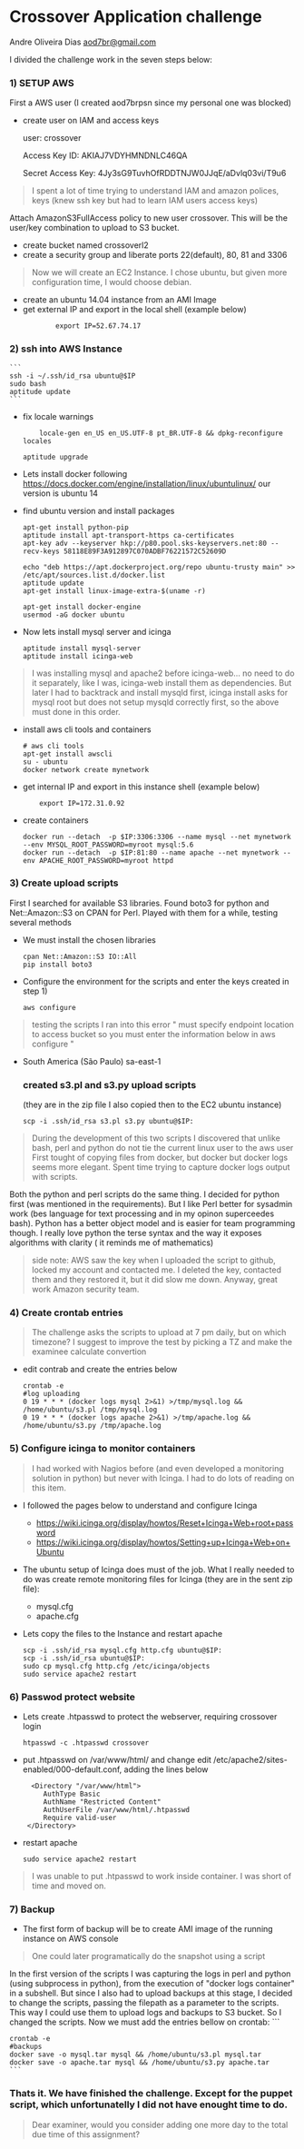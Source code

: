 # Crossover Application challenge
Andre Oliveira Dias aod7br@gmail.com

I divided the challenge work in the seven steps below:

### 1) SETUP AWS

First a AWS user   (I created aod7brpsn since my personal one was blocked)

- create user on IAM and access keys

	user: crossover
	
	Access Key ID: 	AKIAJ7VDYHMNDNLC46QA
	
	Secret Access Key: 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

>I spent a lot of time trying to understand IAM and amazon polices, keys (knew ssh key but had to learn IAM users access keys)

Attach AmazonS3FullAccess policy to new user crossover. This will be the user/key combination to upload to S3 bucket.

* create bucket named crossoverl2
* create a security group and liberate ports 22(default), 80, 81 and 3306

> Now we will create an EC2 Instance. I chose ubuntu, but given more configuration time, I would choose debian.

* create an ubuntu 14.04 instance from an AMI Image
* get external IP and export in the local shell (example below)
    ```
			export IP=52.67.74.17
    ```

### 2) ssh into AWS Instance
    ```
	ssh -i ~/.ssh/id_rsa ubuntu@$IP
	sudo bash
	aptitude update
    ```

* fix locale warnings 
    ```
	    locale-gen en_US en_US.UTF-8 pt_BR.UTF-8 && dpkg-reconfigure locales
    ```
    ```
	aptitude upgrade
    ```
* Lets install docker following https://docs.docker.com/engine/installation/linux/ubuntulinux/ our version is ubuntu 14

* find ubuntu version and install packages
    ```
    apt-get install python-pip
	aptitude install apt-transport-https ca-certificates
	apt-key adv --keyserver hkp://p80.pool.sks-keyservers.net:80 --recv-keys 58118E89F3A912897C070ADBF76221572C52609D

	echo "deb https://apt.dockerproject.org/repo ubuntu-trusty main" >> /etc/apt/sources.list.d/docker.list
	aptitude update
	apt-get install linux-image-extra-$(uname -r)

    apt-get install docker-engine
	usermod -aG docker ubuntu
	```
* Now lets install mysql server and icinga
    ```
	aptitude install mysql-server
	aptitude install icinga-web
    ```
> I was installing mysql and apache2 before icinga-web... no need to do it separately, like I was, icinga-web install them as dependencies.
>But later I had to backtrack and install mysqld first, icinga install asks for mysql root but does not setup mysqld correctly first, so the above must done in this order.

* install aws cli tools and containers
    ```
	# aws cli tools
	apt-get install awscli
	su - ubuntu
	docker network create mynetwork
    ```

* get internal IP and export in this instance shell (example below)
    ```
		export IP=172.31.0.92 
    ```
* create containers
    ```
	docker run --detach  -p $IP:3306:3306 --name mysql --net mynetwork --env MYSQL_ROOT_PASSWORD=myroot mysql:5.6
	docker run --detach  -p $IP:81:80 --name apache --net mynetwork --env APACHE_ROOT_PASSWORD=myroot httpd
    ```

### 3) Create upload scripts

 First I searched for available S3 libraries. Found boto3 for python and Net::Amazon::S3 on CPAN for Perl. Played with them for a while, testing several methods
* We must install the chosen libraries
    ```
    cpan Net::Amazon::S3 IO::All
    pip install boto3
    ```
* Configure the environment for the scripts and enter the keys created in step 1)
    ```
	aws configure
    ```

> testing the scripts I ran into this error " must specify endpoint location to access bucket so you must enter the information below in aws configure "
* South America (São Paulo)	sa-east-1

	### created s3.pl and s3.py upload scripts ### 
	(they are in the zip file I also copied then to the EC2 ubuntu instance) 
    ```
    scp -i .ssh/id_rsa s3.pl s3.py ubuntu@$IP:
    ```
> During the development of this two scripts I discovered that unlike bash, perl and python do not tie the current linux user to the aws user
> First tought of copying files from docker, but docker but docker logs seems more elegant. Spent time trying to capture docker logs output with scripts.

Both the python and perl scripts do the same thing. I decided for python first (was mentioned in the requirements). But I like Perl better for sysadmin work (bes language for text processing and in my opinon superceedes bash). Python has a better object model and is easier for team programming though. I really love python the terse syntax and the way it exposes algorithms with clarity ( it reminds me of mathematics)

>side note: AWS saw the key when I uploaded the script to github, locked my account and contacted me. I deleted the key, contacted them and they restored it, but it did slow me down. Anyway, great work Amazon security team.


### 4) Create crontab entries
> The challenge asks the scripts to upload at 7 pm daily, but on which timezone? I suggest to improve the test by picking a TZ and make the examinee calculate convertion
* edit contrab and create the entries below
    ```
	crontab -e 
	#log uploading
	0 19 * * * (docker logs mysql 2>&1) >/tmp/mysql.log && /home/ubuntu/s3.pl /tmp/mysql.log
	0 19 * * * (docker logs apache 2>&1) >/tmp/apache.log && /home/ubuntu/s3.py /tmp/apache.log
    ```
### 5) Configure icinga to monitor containers

>I had worked with Nagios before (and even developed a monitoring solution in python) but never with Icinga. I had to do lots of reading on this item.

* I followed the pages below to understand and configure Icinga
	* https://wiki.icinga.org/display/howtos/Reset+Icinga+Web+root+password
	* https://wiki.icinga.org/display/howtos/Setting+up+Icinga+Web+on+Ubuntu

* The ubuntu setup of Icinga does must of the job. What I really needed to do was create remote monitoring files for Icinga (they are in the sent zip file):
    * mysql.cfg
	* apache.cfg
* Lets copy the files to the Instance and restart apache
    ```
    scp -i .ssh/id_rsa mysql.cfg http.cfg ubuntu@$IP:
    scp -i .ssh/id_rsa ubuntu@$IP:
    sudo cp mysql.cfg http.cfg /etc/icinga/objects
    sudo service apache2 restart
    ```
### 6) Passwod protect website
* Lets create .htpasswd to protect the webserver, requiring crossover login
	```
	htpasswd -c .htpasswd crossover
	```

* put .htpasswd on /var/www/html/ and change edit /etc/apache2/sites-enabled/000-default.conf, adding the lines below

	```
      <Directory "/var/www/html">
         AuthType Basic
         AuthName "Restricted Content"
         AuthUserFile /var/www/html/.htpasswd
         Require valid-user
     </Directory>
    ```
* restart apache
  	```
    sudo service apache2 restart
    ```
> I was unable to put .htpasswd to work inside container. I was short of time and moved on.


### 7) Backup

* The first form of backup will be to create AMI image of the running instance on AWS console
> One could later programatically do the snapshot using a script

In the first version of the scripts I was capturing the logs in perl and python (using subprocess in python), from the execution of "docker logs container" in a subshell. But since I also had to upload backups at this stage, I decided to change the scripts, passing the filepath as a parameter to the scripts. This way I could use them to upload logs and backups to S3 bucket. So I changed the scripts. Now we must add the entries bellow on crontab:
    ```

	crontab -e 
	#backups
	docker save -o mysql.tar mysql && /home/ubuntu/s3.pl mysql.tar
	docker save -o apache.tar mysql && /home/ubuntu/s3.py apache.tar
    ```

### Thats it. We have finished the challenge. Except for the puppet script, which unfortunatelly I did not have enought time to do. ###

> Dear examiner, would you consider adding one more day to the total due time of this assignment?

